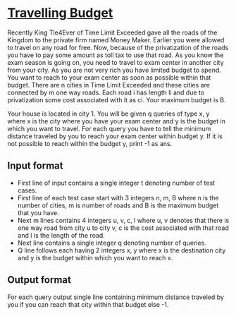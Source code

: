 # [Travelling Budget][link]

Recently King Tle4Ever of Time Limit Exceeded gave all the roads of the Kingdom to the private firm named Money Maker. Earlier you were allowed to travel on any road for free. Now, because of the privatization of the roads you have to pay some amount as toll tax to use that road.
As you know the exam season is going on, you need to travel to exam center in another city from your city. As you are not very rich you have limited budget to spend. You want to reach to your exam center as soon as possible within that budget.
There are n cities in Time Limit Exceeded and these cities are connected by m one way roads. Each road i has length li and due to privatization some cost associated with it as ci. Your maximum budget is B.

Your house is located in city 1. You will be given q queries of type x, y where x is the city where you have your exam center and y is the budget in which you want to travel. For each query you have to tell the minimum distance traveled by you to reach your exam center within budget y. If it is not possible to reach within the budget y, print -1 as ans.

## Input format

- First line of input contains a single integer t denoting number of test cases.
- First line of each test case start with 3 integers n, m, B where n is the number of cities, m is number of roads and B is the maximum budget that you have.
- Next m lines contains 4 integers u, v, c, l where u, v denotes that there is one way road from city u to city v, c is the cost associated with that road and l is the length of the road.
- Next line contains a single integer q denoting number of queries.
- Q line follows each having 2 integers x, y where x is the destination city and y is the budget within which you want to reach x.

## Output format

For each query output single line containing minimum distance traveled by you if you can reach that city within that budget else -1.

[link]: https://www.hackerearth.com/practice/algorithms/dynamic-programming/2-dimensional/practice-problems/algorithm/travelling-budget/
